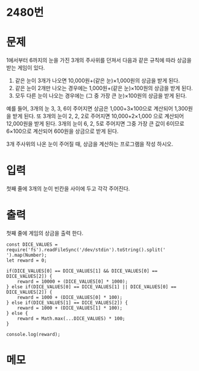 # 2480번


# 문제
1에서부터 6까지의 눈을 가진 3개의 주사위를 던져서 다음과 같은 규칙에 따라 상금을 받는 게임이 있다. 

1. 같은 눈이 3개가 나오면 10,000원+(같은 눈)×1,000원의 상금을 받게 된다. 
2. 같은 눈이 2개만 나오는 경우에는 1,000원+(같은 눈)×100원의 상금을 받게 된다. 
3. 모두 다른 눈이 나오는 경우에는 (그 중 가장 큰 눈)×100원의 상금을 받게 된다.  

예를 들어, 3개의 눈 3, 3, 6이 주어지면 상금은 1,000+3×100으로 계산되어 1,300원을 받게 된다. 또 3개의 눈이 2, 2, 2로 주어지면 10,000+2×1,000 으로 계산되어 12,000원을 받게 된다. 3개의 눈이 6, 2, 5로 주어지면 그중 가장 큰 값이 6이므로 6×100으로 계산되어 600원을 상금으로 받게 된다.

3개 주사위의 나온 눈이 주어질 때, 상금을 계산하는 프로그램을 작성 하시오.

# 입력
첫째 줄에 3개의 눈이 빈칸을 사이에 두고 각각 주어진다. 

# 출력
첫째 줄에 게임의 상금을 출력 한다.
```
const DICE_VALUES = require('fs').readFileSync('/dev/stdin').toString().split(' ').map(Number);
let reward = 0;

if(DICE_VALUES[0] == DICE_VALUES[1] && DICE_VALUES[0] == DICE_VALUES[2]) {
    reward = 10000 + (DICE_VALUES[0] * 1000);
} else if(DICE_VALUES[0] == DICE_VALUES[1] || DICE_VALUES[0] == DICE_VALUES[2]) {
    reward = 1000 + (DICE_VALUES[0] * 100);
} else if(DICE_VALUES[1] == DICE_VALUES[2]) {
    reward = 1000 + (DICE_VALUES[1] * 100);
} else {
    reward = Math.max(...DICE_VALUES) * 100;
}

console.log(reward);
```

# 메모
